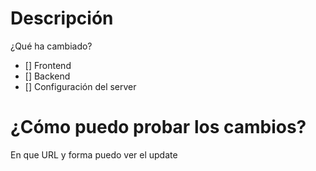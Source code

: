 # Descripción
¿Qué ha cambiado?

- [] Frontend
- [] Backend
- [] Configuración del server

# ¿Cómo puedo probar los cambios?
En que URL y forma puedo ver el update
